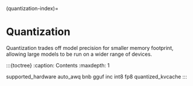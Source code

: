 (quantization-index)=

# Quantization

Quantization trades off model precision for smaller memory footprint, allowing large models to be run on a wider range of devices.

:::{toctree}
:caption: Contents
:maxdepth: 1

supported_hardware
auto_awq
bnb
gguf
inc
int8
fp8
quantized_kvcache
:::
